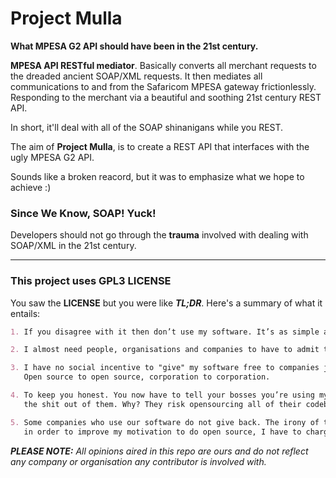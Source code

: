 # Project Mulla

__What MPESA G2 API should have been in the 21st century.__

__MPESA API RESTful mediator__. Basically converts all merchant requests to the dreaded ancient SOAP/XML 
requests. It then mediates all communications to and from the Safaricom MPESA gateway frictionlessly. 
Responding to the merchant via a beautiful and soothing 21st century REST API.

In short, it'll deal with all of the SOAP shinanigans while you REST.

The aim of __Project Mulla__, is to create a REST API that interfaces with the ugly MPESA G2 API.

Sounds like a broken reacord, but it was to emphasize what we hope to achieve :)

### Since We Know, SOAP! Yuck!

Developers should not go through the __trauma__ involved with dealing with SOAP/XML in the 21st century.

---

### This project uses GPL3 LICENSE

You saw the __LICENSE__ but you were like __*TL;DR*__. Here's a summary of what it entails:

```markdown
1. If you disagree with it then don’t use my software. It’s as simple as that.

2. I almost need people, organisations and companies to have to admit they use my software.

3. I have no social incentive to "give" my software free to companies just after nothing else but profit. 
   Open source to open source, corporation to corporation.

4. To keep you honest. You now have to tell your bosses you’re using my gear. And it will scare 
   the shit out of them. Why? They risk opensourcing all of their codebase.

5. Some companies who use our software do not give back. The irony of the situation is that, 
   in order to improve my motivation to do open source, I have to charge for it.
```

*__PLEASE NOTE:__ All opinions aired in this repo are ours and do not reflect any company or organisation any contributor is involved with.*
